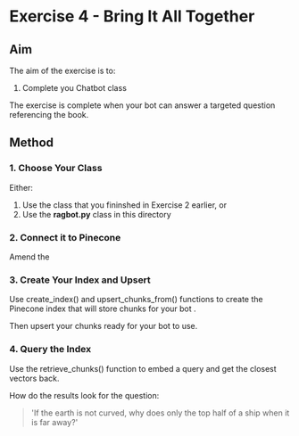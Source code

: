 # Exercise 4 - Bring It All Together

## Aim

The aim of the exercise is to:
1. Complete you Chatbot class

The exercise is complete when your bot can answer a targeted 
question referencing the book.

## Method

### 1. Choose Your Class

Either:

1. Use the class that you fininshed in Exercise 2 earlier, or
2. Use the **ragbot.py** class in this directory



### 2. Connect it to Pinecone

Amend the 


### 3. Create Your Index and Upsert

Use create_index() and upsert_chunks_from() functions to create the 
Pinecone index that will store chunks for your bot . 

Then upsert your chunks ready for your bot to use.


### 4. Query the Index

Use the retrieve_chunks() function to embed a query and get the 
closest vectors back.

How do the results look for the question:

> 'If the earth is not curved, why does only the top half of a ship when it is far away?'



